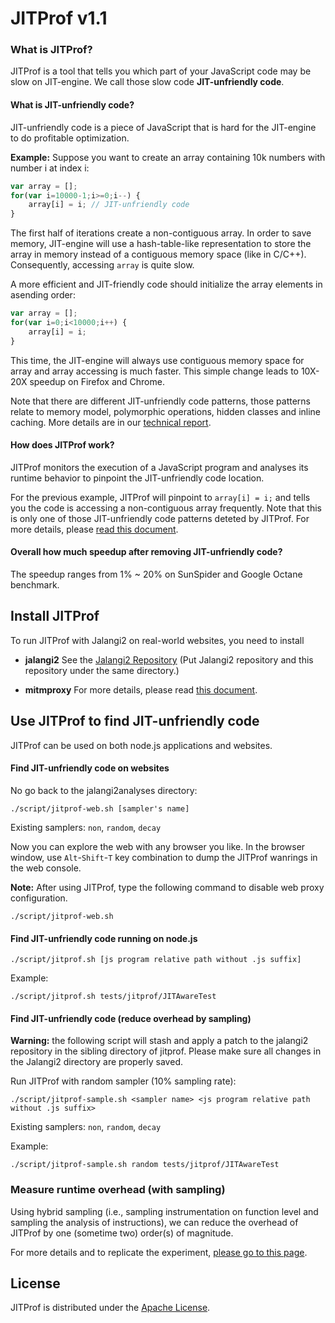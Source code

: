 JITProf v1.1
=====================
### What is JITProf?

JITProf is a tool that tells you which part of your JavaScript code may be slow on JIT-engine. We call those slow code **JIT-unfriendly code**.

#### What is JIT-unfriendly code?

JIT-unfriendly code is a piece of JavaScript that is hard for the JIT-engine to do profitable optimization.

**Example:** Suppose you want to create an array containing 10k numbers with number i at index i:

```javascript
var array = [];
for(var i=10000-1;i>=0;i--) {
	array[i] = i; // JIT-unfriendly code
}
```

The first half of iterations create a non-contiguous array.
In order to save memory, JIT-engine will use a hash-table-like representation to store the array
in memory instead of a contiguous memory space (like in C/C++). Consequently, accessing ```array``` is quite slow.

A more efficient and JIT-friendly code should initialize the array elements in asending order:

```javascript
var array = [];
for(var i=0;i<10000;i++) {
	array[i] = i;
}
```

This time, the JIT-engine will always use contiguous memory space for array and array accessing is much faster.
This simple change leads to 10X-20X speedup on Firefox and Chrome.

Note that there are different JIT-unfriendly code patterns, those patterns relate to memory model, polymorphic operations, hidden classes and inline caching. More details are in our [technical report](docs/TR.md).

#### How does JITProf work?

JITProf monitors the execution of a JavaScript program and analyses its runtime behavior to pinpoint the JIT-unfriendly code location.

For the previous example, JITProf will pinpoint to ```array[i] = i;``` and tells you the code is accessing a non-contiguous array
frequently. Note that this is only one of those JIT-unfriendly code patterns deteted by JITProf. 
For more details, please [read this document](docs/TR.md).

#### Overall how much speedup after removing JIT-unfriendly code?

The speedup ranges from 1% ~ 20% on SunSpider and Google Octane benchmark.


Install JITProf
---------------

To run JITProf with Jalangi2 on real-world websites, you need to install
	
 * **jalangi2** See the [Jalangi2 Repository](https://github.com/Samsung/jalangi2)
 (Put Jalangi2 repository and this repository under the same directory.)

 * **mitmproxy** For more details, please read [this document](docs/mitmproxy_install.md).

Use JITProf to find JIT-unfriendly code
---------------------------------------

JITProf can be used on both node.js applications and websites.

#### Find JIT-unfriendly code on websites

No go back to the jalangi2analyses directory:


```
./script/jitprof-web.sh [sampler's name]
```

Existing samplers: ```non```, ```random```, ```decay```


Now you can explore the web with any browser you like.
In the browser window, use ```Alt```-```Shift```-```T``` key combination to dump
the JITProf wanrings in the web console.

**Note:** After using JITProf, type the following command to disable web proxy configuration. 
```
./script/jitprof-web.sh
```

#### Find JIT-unfriendly code running on node.js

```
./script/jitprof.sh [js program relative path without .js suffix]
```

Example:

```
./script/jitprof.sh tests/jitprof/JITAwareTest
```

#### Find JIT-unfriendly code (reduce overhead by sampling)

**Warning:** the following script will stash and apply a patch to the jalangi2 repository in the sibling directory of jitprof. Please make sure all changes in the Jalangi2 directory are properly saved.

Run JITProf with random sampler (10% sampling rate):
```
./script/jitprof-sample.sh <sampler name> <js program relative path without .js suffix>
```

Existing samplers: ```non```, ```random```, ```decay```

Example:

```
./script/jitprof-sample.sh random tests/jitprof/JITAwareTest
```


### Measure runtime overhead (with sampling)

Using hybrid sampling (i.e., sampling instrumentation on function level and sampling the analysis of instructions),
we can reduce the overhead of JITProf by one (sometime two) order(s) of magnitude.

For more details and to replicate the experiment, [please go to this page](exp/hybrid_sampling_exp).

License
-------

JITProf is distributed under the [Apache License](http://www.apache.org/licenses/LICENSE-2.0.html).
